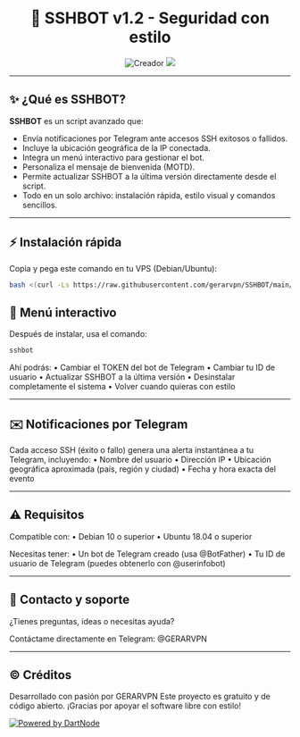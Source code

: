 <h1 align="center">
  🚀 SSHBOT v1.2 - Seguridad con estilo
</h1>

<p align="center">
  <img src="https://img.shields.io/badge/CREADOR-GERARVPN-blueviolet?style=flat-square&logo=telegram" alt="Creador">
  <a href="https://t.me/GERARVPN"><img src="https://img.shields.io/badge/Telegram-@GERARVPN-blue?style=flat-square&logo=telegram"></a>
</p>

---

## ✨ ¿Qué es SSHBOT?

**SSHBOT** es un script avanzado que:
- Envía notificaciones por Telegram ante accesos SSH exitosos o fallidos.
- Incluye la ubicación geográfica de la IP conectada.
- Integra un menú interactivo para gestionar el bot.
- Personaliza el mensaje de bienvenida (MOTD).
- Permite actualizar SSHBOT a la última versión directamente desde el script.
- Todo en un solo archivo: instalación rápida, estilo visual y comandos sencillos.

---

## ⚡ Instalación rápida

Copia y pega este comando en tu VPS (Debian/Ubuntu):


```bash
bash <(curl -Ls https://raw.githubusercontent.com/gerarvpn/SSHBOT/main/sshbot_installer.sh)
```


## 🧭 Menú interactivo

Después de instalar, usa el comando:

  ```bash
sshbot
```

Ahí podrás:
	•	Cambiar el TOKEN del bot de Telegram
	•	Cambiar tu ID de usuario
	•	Actualizar SSHBOT a la última versión
	•	Desinstalar completamente el sistema
	•	Volver cuando quieras con estilo


---


## ✉️ Notificaciones por Telegram


Cada acceso SSH (éxito o fallo) genera una alerta instantánea a tu Telegram, incluyendo:
	•	Nombre del usuario
	•	Dirección IP
	•	Ubicación geográfica aproximada (país, región y ciudad)
	•	Fecha y hora exacta del evento


---


## ⚠️ Requisitos

Compatible con:
	•	Debian 10 o superior
	•	Ubuntu 18.04 o superior

Necesitas tener:
	•	Un bot de Telegram creado (usa @BotFather)
	•	Tu ID de usuario de Telegram (puedes obtenerlo con @userinfobot)


---


## 🤝 Contacto y soporte

¿Tienes preguntas, ideas o necesitas ayuda?

Contáctame directamente en Telegram:
@GERARVPN


---


## © Créditos

Desarrollado con pasión por GERARVPN
Este proyecto es gratuito y de código abierto.
¡Gracias por apoyar el software libre con estilo!

[![Powered by DartNode](https://dartnode.com/branding/DN-Open-Source-sm.png)](https://dartnode.com "Powered by DartNode - Free VPS for Open Source")
